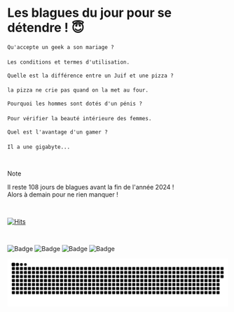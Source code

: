 
<h1>Les blagues du jour pour se détendre ! 😇</h1>

```diff
Qu'accepte un geek a son mariage ?

Les conditions et termes d'utilisation.
```

```diff
Quelle est la différence entre un Juif et une pizza ?

la pizza ne crie pas quand on la met au four.
```

```diff
Pourquoi les hommes sont dotés d'un pénis ?

Pour vérifier la beauté intérieure des femmes.
```

```diff
Quel est l'avantage d'un gamer ?

Il a une gigabyte...
```

<br/>

> [!NOTE]
> Il reste 108 jours de blagues avant la fin de l'année 2024 ! <br/>
> Alors à demain pour ne rien manquer !

<br/>


[![Hits](https://hits.seeyoufarm.com/api/count/incr/badge.svg?url=https%3A%2F%2Fgithub.com%2FClems02%2Fhit-counter&count_bg=%23003E80&title_bg=%235C9FE1&icon=powershell.svg&icon_color=%23FFFFFF&title=Visite&edge_flat=false)](https://hits.seeyoufarm.com)


<br/>


![Badge](https://img.shields.io/badge/Last%20updated%20on-white?style=for-the-badge&logo=clockify)   ![Badge](https://img.shields.io/badge/15/09-white?style=for-the-badge) ![Badge](https://img.shields.io/badge/at-white?style=for-the-badge) ![Badge](https://img.shields.io/badge/03:02-white?style=for-the-badge)


<p align="center">
 <img width="1000" src="assets/github-snake.svg" alt="snake"/>
</p>
